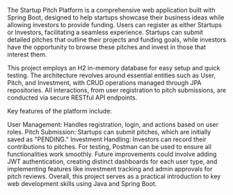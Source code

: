 The Startup Pitch Platform is a comprehensive web application built with Spring Boot, designed to help startups showcase their business ideas while allowing investors to provide funding. Users can register as either Startups or Investors, facilitating a seamless experience. Startups can submit detailed pitches that outline their projects and funding goals, while investors have the opportunity to browse these pitches and invest in those that interest them.

This project employs an H2 in-memory database for easy setup and quick testing. The architecture revolves around essential entities such as User, Pitch, and Investment, with CRUD operations managed through JPA repositories. All interactions, from user registration to pitch submissions, are conducted via secure RESTful API endpoints.

Key features of the platform include:

User Management: Handles registration, login, and actions based on user roles.
Pitch Submission: Startups can submit pitches, which are initially saved as "PENDING."
Investment Handling: Investors can record their contributions to pitches.
For testing, Postman can be used to ensure all functionalities work smoothly. Future improvements could involve adding JWT authentication, creating distinct dashboards for each user type, and implementing features like investment tracking and admin approvals for pitch reviews. Overall, this project serves as a practical introduction to key web development skills using Java and Spring Boot.
